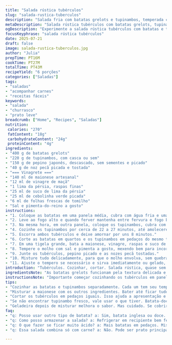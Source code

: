 ```yaml
---
title: "Salada rústica tubérculos"
slug: "salada-rustica-tuberculos"
description: "Salada fria com batatas grelots e tupinambos, temperada com maionese cítrica, com toques de noz e ervas frescas. Batatas e tupinambos cozidos até ficarem macios, pepino crocante para frescor. Variação cru do pepino com noz pecã substituindo noz de Grenoble. Vinaigrette leva suco e raspas de lima da pérsia ao invés de laranja. Salada ideal para churrasco ou refeições leves, pode ser servida direto ou gelada."
metaDescription: "Salada rústica tubérculos com batatas grelots, tupinambos e maionese cítrica. Perfeita para churrasco ou refeições leves."
ogDescription: "Experimente a salada rústica tubérculos com batatas e tupinambos, refrescante e cheia de sabor. Ideal para acompanhar carnes."
focusKeyphrase: "salada rústica tubérculos"
date: 2025-07-21
draft: false
image: salada-rustica-tuberculos.jpg
author: "Julia"
prepTime: PT16M
cookTime: PT27M
totalTime: PT43M
recipeYield: "6 porções"
categories: ["Saladas"]
tags:
- "saladas"
- "acompanhar carnes"
- "receitas fáceis"
keywords:
- "salada"
- "churrasco"
- "prato leve"
breadcrumb: ["Home", "Recipes", "Saladas"]
nutrition: 
 calories: "270"
 fatContent: "18g"
 carbohydrateContent: "24g"
 proteinContent: "4g"
ingredients:
- "400 g de batatas grelots"
- "220 g de tupinambos, com casca ou sem"
- "150 g de pepino japonês, descascado, sem sementes e picado"
- "40 g de noz pecã picada e tostada"
- "=== Vinagrete ==="
- "140 ml de maionese artesanal"
- "12 ml de vinagre de maçã"
- "1 lima da pérsia, raspas finas"
- "25 ml de suco de lima da pérsia"
- "25 ml de cebolinha verde picada"
- "6 ml de folhas frescas de tomilho"
- "Sal e pimenta-do-reino a gosto"
instructions:
- "1. Coloque as batatas em uma panela média, cubra com água fria e uma pitada de sal."
- "2. Leve ao fogo alto e quando ferver mantenha entre fervura e fogo baixo, cozinhando por 25 a 28 minutos até ficarem macias."
- "3. Na mesma hora, em outra panela, coloque os tupinambos, cubra com água fria, tempere com sal e leve para ferver."
- "4. Cozinhe os tupinambos por cerca de 22 a 27 minutos, até amolecerem, mas sem desmanchar."
- "5. Escorra ambos tubérculos e deixe amornar por uns 8 minutos."
- "6. Corte as batatas em quartos e os tupinambos em pedaços do mesmo tamanho."
- "7. Em uma tigela grande, bata a maionese, vinagre, raspas e suco de lima, cebolinha e tomilho."
- "8. Tempere o molho com sal e pimenta a gosto, mexendo bem para incorporar."
- "9. Junte os tubérculos, pepino picado e as nozes pecã tostadas."
- "10. Misture tudo delicadamente, para que o molho envolva, sem quebrar muito os ingredientes."
- "11. Ajuste o tempero se necessário e sirva imediatamente ou gelado, como acompanhamento para carnes ou aves."
introduction: "Tubérculos. Cozinhar, cortar. Salada rústica, quase sem frescura. Batata grelot - pele fina, sabor delicado. Tupinambo, gosto diferente, um pouco doce, textura firme. Pepino japonês entra com crocância e refrescância na mistura. Noz pecã torrada acrescenta crocância e sabor amendoado. Maionese caseira, ácida e herbácea: suco e raspas de lima da pérsia para dar frescor, trocando a tradicional laranja. Aroma do tomilho e toque da cebolinha picada cortam o dulçor. Tudo misturado com cuidado, para não virar papa. Servir imediato, ou deixar um tempo pra gelar, realçar sabor. A combinação testa texturas e temperaturas. Mais do que simples salada, combinação de raízes e frescor cítrico. Muito usada em churrascos, pois refresca carnes gordurosas. Pode ser entrada ou acompanhamento. Fácil e rápida, cerca de 45 minutos no total. Pouco trabalho, resultado saboroso, pra quem gosta de salada com personalidade. Mistura Brasil e França, pela escolha dos ingredientes e do vinagrete."
ingredientsNote: "As batatas grelots funcionam pela textura delicada e facilidade de cozinhar rápido, mantêm pele fina que dá rusticidade. Tupinambo é um tubérculo que pode ser usado com ou sem casca, dependendo do tamanho e frescor – casca fina pode ficar para mais textura. O pepino japonês substitui o pepino comum, menos água, mais crocância, mais sabor. Noz pecã foi escolhida por seu sabor amanteigado e crocância diferente da noz de Grenoble original. A maionese é base, pode ser caseira ou industrial, mas a acidez do vinagre de maçã é mais suave e perfumada que o de vinho branco, combinando melhor com a lima da pérsia usada no lugar da laranja. A lima confere frescor, mas pode ser substituída pela laranja ou até limão, conforme preferência local. As ervas são ajustadas para mais cebolinha e tomilho, para sabor e frescor. Sal e pimenta na medida pra destacar sem mascarar os sabores naturais."
instructionsNote: "Importante começar cozinhando os tubérculos em panelas separadas, pois tempos e pontos variam. O cozimento lento, entre fervura forte e fogo médio, evita o desmanche. O amornar é para não cozinhar demais na mistura. Cortar em pedaços homogêneos para textura e apresentação uniforme. O vinagrete deve ser batido até unir bem os ingredientes, mas cuidado para não exagerar na acidez. Misturar os ingredientes com cuidado, para que as nozes mantenham crocância e os tubérculos não se quebrem. Provar e ajustar sal e pimenta no final. Servir imediatamente para preservar a crocância do pepino e o frescor das ervas, ou gelar para sabor mais integrado. Se optar por gelar, cobrir com filme plástico para não ressecar."
tips:
- "Cozinhar as batatas e tupinambos separadamente. Cada um tem seu tempo. Isso evita que eles desmanchem. Mantenha a fervura controlada. Hora de desligar, quando estiverem macios."
- "Misturar a maionese com os outros ingredientes. Bater até ficar tudo bem incorporado. Mas não exagere no vinagre. Ácido demais pode dominar os outros sabores. Equilibrar sempre."
- "Cortar os tubérculos em pedaços iguais. Isso ajuda a apresentação e a textura. A crocância do pepino é fundamental. Não deixe de lado. Ele dá frescor à salada."
- "Se não encontrar tupinambo fresco, vale usar o que tiver. Batata-doce é uma opção, mas muda o gosto. Simples, mas pode ser interessante na experiência do prato."
- "Geladeira depois de misturar melhora o sabor. Mas cuidado. Se cobrir com plástico, evita ressecar. A salada fica ótima servida fria para um dia quente."
faq:
- "q: Posso usar outro tipo de batata? a: Sim, batata inglesa ou doce. Mas textura diferente. E o sabor, um pouco doce, menos crocante."
- "q: Como posso armazenar a salada? a: Refrigerar em recipiente bem fechado. Se não for comer em um ou dois dias, isso é vital. Tudo muda com o tempo."
- "q: O que fazer se ficar muito ácido? a: Mais batatas em pedaços. Misturar até equilibrar. Se possível, molho um pouco mais suave também ajuda."
- "q: Essa salada combina só com carne? a: Não. Pode ser prato principal também. Com grão-de-bico ou legumes grelhados, fica leve e nutritivo."

---
```

